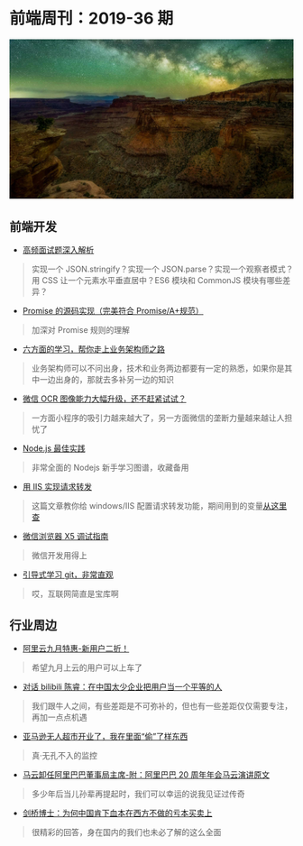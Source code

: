 # 前端周刊：2019-36 期

[![](/img/bing/20190912.png?imageView2/2/w/960)](https://cn.bing.com/search?q=峡谷地国家公园)

## 前端开发

- [高频面试题深入解析](https://github.com/YvetteLau/Blog/issues/38)

> 实现一个 JSON.stringify？实现一个 JSON.parse？实现一个观察者模式？用 CSS 让一个元素水平垂直居中？ES6 模块和 CommonJS 模块有哪些差异？

- [Promise 的源码实现（完美符合 Promise/A+规范）](https://github.com/YvetteLau/Blog/issues/2)

> 加深对 Promise 规则的理解

- [六方面的学习，帮你走上业务架构师之路](https://mp.weixin.qq.com/s/X1OqFzP5MMJPewFzhURlWQ)

> 业务架构师可以不问出身，技术和业务两边都要有一定的熟悉，如果你是其中一边出身的，那就去多补另一边的知识

- [微信 OCR 图像能力大幅升级，还不赶紧试试？](https://mp.weixin.qq.com/s?__biz=MjM5NDAxMDg4MA==&mid=2650959746&idx=1&sn=cfb27b680b30681af80aa52af50a7a8b)

> 一方面小程序的吸引力越来越大了，另一方面微信的垄断力量越来越让人担忧了

- [Node.js 最佳实践](https://github.com/goldbergyoni/nodebestpractices/blob/master/README.chinese.md)

> 非常全面的 Nodejs 新手学习图谱，收藏备用

- [用 IIS 实现请求转发](https://www.cnblogs.com/mahatmasmile/p/5725253.html)

> 这篇文章教你给 windows/IIS 配置请求转发功能，期间用到的变量[从这里查](<https://docs.microsoft.com/en-us/previous-versions/iis/6.0-sdk/ms524602(v=vs.90)?redirectedfrom=MSDN>)

- [微信浏览器 X5 调试指南](https://x5.tencent.com/tbs/guide/debug/faq.html)

> 微信开发用得上

- [引导式学习 git，非常直观](https://learngitbranching.js.org/)

> 哎，互联网简直是宝库啊

## 行业周边

- [阿里云九月特惠-新用户二折！](https://www.aliyun.com/acts/limit-buy?userCode=y31qmczl)

> 希望九月上云的用户可以上车了

- [对话 bilibili 陈睿：在中国太少企业把用户当一个平等的人](https://mp.weixin.qq.com/s/AI0g-_UuBAHpwPhrlZJUFw)

> 我们跟牛人之间，有些差距是不可弥补的，但也有一些差距仅仅需要专注，再加一点点机遇

- [亚马逊无人超市开业了，我在里面“偷”了样东西](http://www.sohu.com/a/274097041_119097)

> 真·无孔不入的监控

- [马云卸任阿里巴巴董事局主席-附：阿里巴巴 20 周年年会马云演讲原文](https://www.williamlong.info/archives/5823.html)

> 多少年后当儿孙辈再提起时，我们可以幸运的说我见证过传奇

- [剑桥博士：为何中国肯下血本在西方不做的亏本买卖上](https://finance.sina.cn/china/gncj/2019-05-31/detail-ihvhiqay2662671.d.html)

> 很精彩的回答，身在国内的我们也未必了解的这么全面
